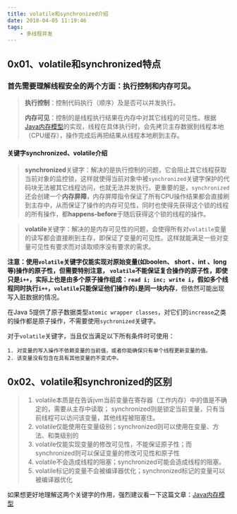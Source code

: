 ```yaml
---
title: volatile和synchronized介绍
date: 2018-04-05 11:19:46
tags:
	- 多线程并发
---
```


## 0x01、volatile和synchronized特点

### 首先需要理解线程安全的两个方面：**执行控制**和**内存可见**。

> **执行控制**：控制代码执行（顺序）及是否可以并发执行。
>
> **内存可见**：控制的是线程执行结果在内存中对其它线程的可见性。根据[Java内存模型](http://blog.csdn.net/suifeng3051/article/details/52611310)的实现，线程在具体执行时，会先拷贝主存数据到线程本地（CPU缓存），操作完成后再把结果从线程本地刷到主存。

#### 关键字synchronized、volatile介绍

> **synchronized**关键字：解决的是执行控制的问题，它会阻止其它线程获取当前对象的监控锁，这样就使得当前对象中被`synchronized`关键字保护的代码块无法被其它线程访问，也就无法并发执行。更重要的是，`synchronized`还会创建一个**内存屏障**，内存屏障指令保证了所有CPU操作结果都会直接刷到主存中，从而保证了操作的内存可见性，同时也使得先获得这个锁的线程的所有操作，都**happens-before**于随后获得这个锁的线程的操作。

> **volatile**关键字：解决的是内存可见性的问题，会使得所有对`volatile`变量的读写都会直接刷到主存，即保证了变量的可见性。这样就能满足一些对变量可见性有要求而对读取顺序没有要求的需求。



**注意：**使用`volatile`关键字仅能实现对原始变量(如boolen、 short 、int 、long等)操作的原子性，但需要特别注意， `volatile`**不能保证复合操作的原子性**，即使只是`i++`，实际上也是由多个原子操作组成：`read i; inc; write i`，假如多个线程同时执行`i++`，`volatile`只能保证他们操作的**`i`是同一块内存**，但依然可能出现写入脏数据的情况。

在Java 5提供了原子数据类型`atomic wrapper classes`，对它们的`increase`之类的操作都是原子操作，不需要使用`sychronized`关键字。

对于`volatile`关键字，当且仅当满足以下所有条件时可使用：

```
1. 对变量的写入操作不依赖变量的当前值，或者你能确保只有单个线程更新变量的值。
2. 该变量没有包含在具有其他变量的不变式中。
```

## 0x02、volatile和synchronized的区别

> 1. volatile本质是在告诉jvm当前变量在寄存器（工作内存）中的值是不确定的，需要从主存中读取； synchronized则是锁定当前变量，只有当前线程可以访问该变量，其他线程被阻塞住。
> 2. volatile仅能使用在变量级别；synchronized则可以使用在变量、方法、和类级别的
> 3. volatile仅能实现变量的修改可见性，不能保证原子性；而synchronized则可以保证变量的修改可见性和原子性
> 4. volatile不会造成线程的阻塞；synchronized可能会造成线程的阻塞。
> 5. volatile标记的变量不会被编译器优化；synchronized标记的变量可以被编译器优化

如果想更好地理解这两个关键字的作用，强烈建议看一下这篇文章：[Java内存模型](http://blog.csdn.net/suifeng3051/article/details/52611310)